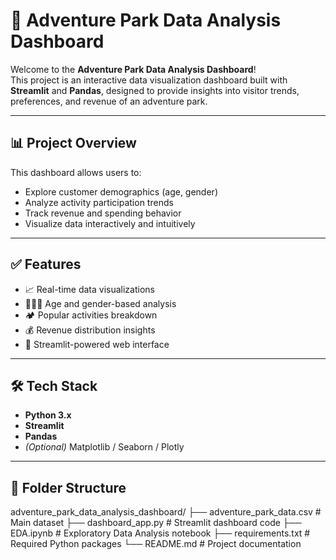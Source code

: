 # 🎢 Adventure Park Data Analysis Dashboard

Welcome to the **Adventure Park Data Analysis Dashboard**!  
This project is an interactive data visualization dashboard built with **Streamlit** and **Pandas**, designed to provide insights into visitor trends, preferences, and revenue of an adventure park.

---

## 📊 Project Overview

This dashboard allows users to:
- Explore customer demographics (age, gender)
- Analyze activity participation trends
- Track revenue and spending behavior
- Visualize data interactively and intuitively

---

## ✅ Features

- 📈 Real-time data visualizations
- 🧑‍🤝‍🧑 Age and gender-based analysis
- 🏕️ Popular activities breakdown
- 💰 Revenue distribution insights
- 🚀 Streamlit-powered web interface

---

## 🛠️ Tech Stack

- **Python 3.x**
- **Streamlit**
- **Pandas**
- *(Optional)* Matplotlib / Seaborn / Plotly

---

## 📁 Folder Structure
adventure_park_data_analysis_dashboard/
├── adventure_park_data.csv # Main dataset
├── dashboard_app.py # Streamlit dashboard code
├── EDA.ipynb # Exploratory Data Analysis notebook
├── requirements.txt # Required Python packages
└── README.md # Project documentation

